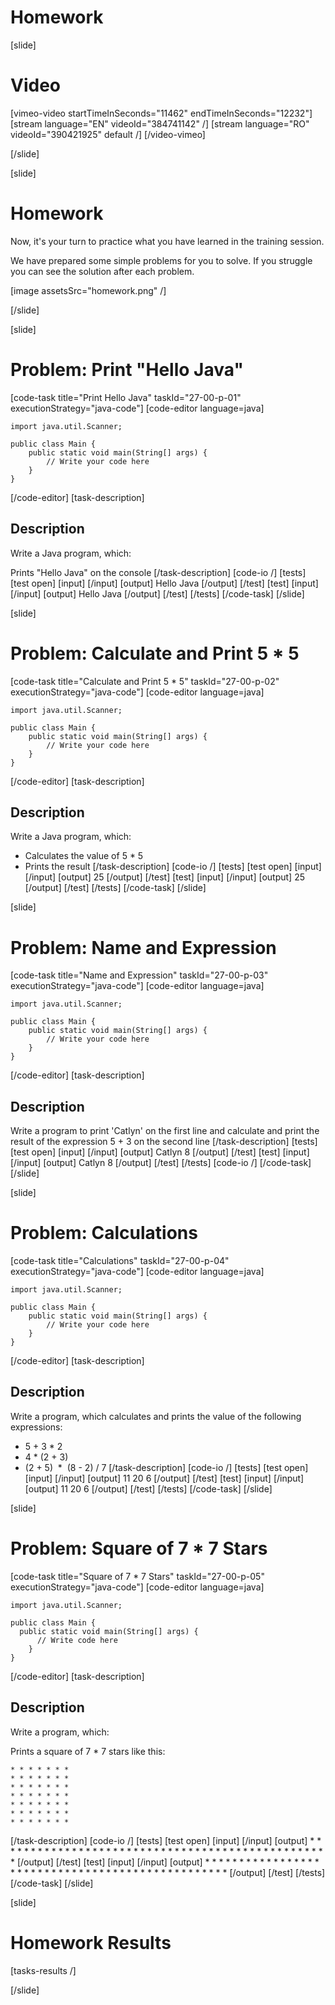 # Homework

[slide]
# Video
[vimeo-video startTimeInSeconds="11462" endTimeInSeconds="12232"]
[stream language="EN" videoId="384741142" /]
[stream language="RO" videoId="390421925" default /]
[/video-vimeo]

[/slide]

[slide]
# Homework
Now, it's your turn to practice what you have learned in the training session.

We have prepared some simple problems for you to solve. If you struggle you can see the solution after each problem. 

[image assetsSrc="homework.png" /]

[/slide]

[slide]
# Problem: Print "Hello Java"
[code-task title="Print Hello Java" taskId="27-00-p-01" executionStrategy="java-code"]
[code-editor language=java]
```
import java.util.Scanner;

public class Main {
    public static void main(String[] args) {
        // Write your code here
    }
}
```
[/code-editor]
[task-description]
## Description

Write a Java program, which:

Prints "Hello Java" on the console
[/task-description]
[code-io /]
[tests]
[test open]
[input]
[/input]
[output]
Hello Java
[/output]
[/test]
[test]
[input]
[/input]
[output]
Hello Java
[/output]
[/test]
[/tests]
[/code-task]
[/slide]

[slide]
# Problem: Calculate and Print 5 * 5
[code-task title="Calculate and Print 5 * 5" taskId="27-00-p-02" executionStrategy="java-code"]
[code-editor language=java]
```
import java.util.Scanner;

public class Main {
    public static void main(String[] args) {
        // Write your code here
    }
}
```
[/code-editor]
[task-description]
## Description

Write a Java program, which:

* Calculates the value of 5 * 5
* Prints the result
[/task-description]
[code-io /]
[tests]
[test open]
[input]
[/input]
[output]
25
[/output]
[/test]
[test]
[input]
[/input]
[output]
25
[/output]
[/test]
[/tests]
[/code-task]
[/slide]

[slide]
# Problem: Name and Expression
[code-task title="Name and Expression" taskId="27-00-p-03" executionStrategy="java-code"]
[code-editor language=java]
```
import java.util.Scanner;

public class Main {
    public static void main(String[] args) {
        // Write your code here
    }
}

```
[/code-editor]
[task-description]
## Description

Write a program to print 'Catlyn' on the first line and calculate and print the result of the expression 5 + 3 on the second line
[/task-description]
[tests]
[test open]
[input]
[/input]
[output]
Catlyn
8
[/output]
[/test]
[test]
[input]
[/input]
[output]
Catlyn
8
[/output]
[/test]
[/tests]
[code-io /]
[/code-task]
[/slide]

[slide]
# Problem: Calculations
[code-task title="Calculations" taskId="27-00-p-04" executionStrategy="java-code"]
[code-editor language=java]
```
import java.util.Scanner;

public class Main {
    public static void main(String[] args) {
        // Write your code here
    }
}
```
[/code-editor]
[task-description]
## Description

Write a program, which calculates and prints the value of the following expressions:

* 5 + 3 \* 2
* 4 \* (2 + 3)
* (2 + 5)  \*  (8 - 2) \/ 7
[/task-description]
[code-io /]
[tests]
[test open]
[input]
[/input]
[output]
11
20
6
[/output]
[/test]
[test]
[input]
[/input]
[output]
11
20
6
[/output]
[/test]
[/tests]
[/code-task]
[/slide]

[slide]
# Problem: Square of 7 * 7 Stars
[code-task title="Square of 7 * 7 Stars" taskId="27-00-p-05" executionStrategy="java-code"]
[code-editor language=java]
```
import java.util.Scanner;

public class Main {
  public static void main(String[] args) {
      // Write code here
    }
}
```
[/code-editor]
[task-description]
## Description

Write a program, which:

Prints a square of 7 * 7 stars like this:
```
* * * * * * *
* * * * * * *
* * * * * * *
* * * * * * *
* * * * * * *
* * * * * * *
* * * * * * *
```
[/task-description]
[code-io /]
[tests]
[test open]
[input]
[/input]
[output]
\* \* \* \* \* \* \*
\* \* \* \* \* \* \*
\* \* \* \* \* \* \*
\* \* \* \* \* \* \*
\* \* \* \* \* \* \*
\* \* \* \* \* \* \*
\* \* \* \* \* \* \*
[/output]
[/test]
[test]
[input]
[/input]
[output]
\* \* \* \* \* \* \*
\* \* \* \* \* \* \*
\* \* \* \* \* \* \*
\* \* \* \* \* \* \*
\* \* \* \* \* \* \*
\* \* \* \* \* \* \*
\* \* \* \* \* \* \*
[/output]
[/test]
[/tests]
[/code-task]
[/slide]

[slide]
# Homework Results

[tasks-results /]

[/slide]